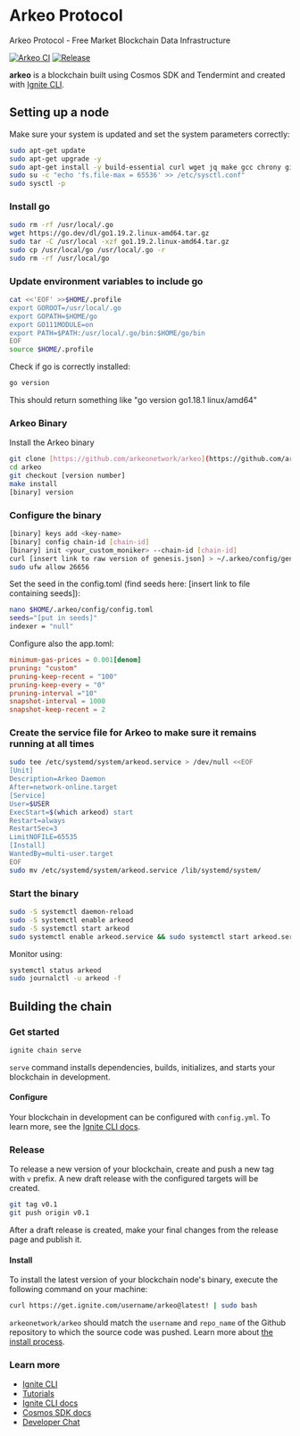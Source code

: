 # Arkeo Protocol

Arkeo Protocol - Free Market Blockchain Data Infrastructure

[![Arkeo CI](https://github.com/arkeonetwork/arkeo/actions/workflows/ci.yml/badge.svg)](https://github.com/arkeonetwork/arkeo/actions/workflows/ci.yml)
[![Release](https://github.com/arkeonetwork/arkeo/actions/workflows/release.yml/badge.svg)](https://github.com/arkeonetwork/arkeo/actions/workflows/release.yml)

**arkeo** is a blockchain built using Cosmos SDK and Tendermint and created
with [Ignite CLI](https://ignite.com/cli).

## Setting up a node

Make sure your system is updated and set the system parameters correctly:

```bash
sudo apt-get update
sudo apt-get upgrade -y
sudo apt-get install -y build-essential curl wget jq make gcc chrony git
sudo su -c "echo 'fs.file-max = 65536' >> /etc/sysctl.conf"
sudo sysctl -p
```

### Install go

```bash
sudo rm -rf /usr/local/.go
wget https://go.dev/dl/go1.19.2.linux-amd64.tar.gz
sudo tar -C /usr/local -xzf go1.19.2.linux-amd64.tar.gz
sudo cp /usr/local/go /usr/local/.go -r
sudo rm -rf /usr/local/go
```

### Update environment variables to include go

```bash
cat <<'EOF' >>$HOME/.profile
export GOROOT=/usr/local/.go
export GOPATH=$HOME/go
export GO111MODULE=on
export PATH=$PATH:/usr/local/.go/bin:$HOME/go/bin
EOF
source $HOME/.profile
```

Check if go is correctly installed:

```bash
go version
```

This should return something like "go version go1.18.1 linux/amd64"

### Arkeo Binary

Install the Arkeo binary

```bash
git clone [https://github.com/arkeonetwork/arkeo](https://github.com/arkeonetwork/arkeo)
cd arkeo
git checkout [version number]
make install
[binary] version
```

### Configure the binary

```bash
[binary] keys add <key-name>
[binary] config chain-id [chain-id]
[binary] init <your_custom_moniker> --chain-id [chain-id]
curl [insert link to raw version of genesis.json] > ~/.arkeo/config/genesis.json
sudo ufw allow 26656
```

Set the seed in the config.toml
(find seeds here: [insert link to file containing seeds]):

```bash
nano $HOME/.arkeo/config/config.toml
seeds="[put in seeds]"
indexer = "null"
```

Configure also the app.toml:

```toml
minimum-gas-prices = 0.001[denom]
pruning: "custom"
pruning-keep-recent = "100"
pruning-keep-every = "0"
pruning-interval ="10"
snapshot-interval = 1000
snapshot-keep-recent = 2
```

### Create the service file for Arkeo to make sure it remains running at all times

```bash
sudo tee /etc/systemd/system/arkeod.service > /dev/null <<EOF
[Unit]
Description=Arkeo Daemon
After=network-online.target
[Service]
User=$USER
ExecStart=$(which arkeod) start
Restart=always
RestartSec=3
LimitNOFILE=65535
[Install]
WantedBy=multi-user.target
EOF
sudo mv /etc/systemd/system/arkeod.service /lib/systemd/system/
```

### Start the binary

```bash
sudo -S systemctl daemon-reload
sudo -S systemctl enable arkeod
sudo -S systemctl start arkeod
sudo systemctl enable arkeod.service && sudo systemctl start arkeod.service
```

Monitor using:

```bash
systemctl status arkeod
sudo journalctl -u arkeod -f
```

## Building the chain

### Get started

```bash
ignite chain serve
```

`serve` command installs dependencies, builds, initializes, and starts your
blockchain in development.

#### Configure

Your blockchain in development can be configured with `config.yml`. To learn
more, see the [Ignite CLI docs](https://docs.ignite.com).

### Release

To release a new version of your blockchain, create and push a new tag with
`v` prefix. A new draft release with the configured targets will be created.

```bash
git tag v0.1
git push origin v0.1
```

After a draft release is created, make your final changes from the release
page and publish it.

#### Install

To install the latest version of your blockchain node's binary, execute the
following command on your machine:

```bash
curl https://get.ignite.com/username/arkeo@latest! | sudo bash
```

`arkeonetwork/arkeo` should match the `username` and `repo_name` of the Github
repository to which the source code was pushed. Learn more about [the install
process](https://github.com/allinbits/starport-installer).

### Learn more

- [Ignite CLI](https://ignite.com/cli)
- [Tutorials](https://docs.ignite.com/guide)
- [Ignite CLI docs](https://docs.ignite.com)
- [Cosmos SDK docs](https://docs.cosmos.network)
- [Developer Chat](https://discord.gg/ignite)

